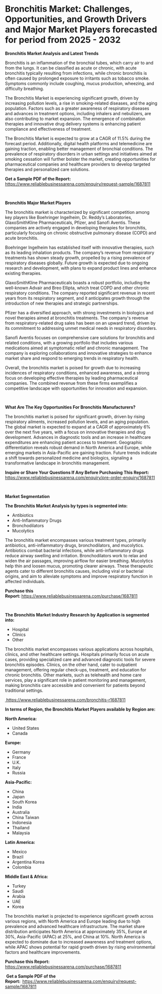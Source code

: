 <p><h1>Bronchitis Market: Challenges, Opportunities, and Growth Drivers and Major Market Players forecasted for period from 2025 - 2032</h1></p><p><strong>Bronchitis Market Analysis and Latest Trends</strong></p>
<p><p>Bronchitis is an inflammation of the bronchial tubes, which carry air to and from the lungs. It can be classified as acute or chronic, with acute bronchitis typically resulting from infections, while chronic bronchitis is often caused by prolonged exposure to irritants such as tobacco smoke. Symptoms commonly include coughing, mucus production, wheezing, and difficulty breathing.</p><p>The Bronchitis Market is experiencing significant growth, driven by increasing pollution levels, a rise in smoking-related diseases, and the aging population. Factors such as a greater awareness of respiratory diseases and advances in treatment options, including inhalers and nebulizers, are also contributing to market expansion. The emergence of combination therapies and innovative drug delivery systems is enhancing patient compliance and effectiveness of treatment.</p><p>The Bronchitis Market is expected to grow at a CAGR of 11.5% during the forecast period. Additionally, digital health platforms and telemedicine are gaining traction, enabling better management of bronchial conditions. The prevalence of respiratory disorders in urban settings and initiatives aimed at smoking cessation will further bolster the market, creating opportunities for pharmaceutical companies and healthcare providers to develop targeted therapies and personalized care solutions.</p></p>
<p><strong>Get a Sample PDF of the Report:&nbsp;</strong> <a href="https://www.reliablebusinessarena.com/enquiry/request-sample/1687811?utm_campaign=2639&utm_medium=2&utm_source=Github&utm_content=ia&utm_term=13042025&utm_id=bronchitis">https://www.reliablebusinessarena.com/enquiry/request-sample/1687811</a></p>
<p>&nbsp;</p>
<p><strong>Bronchitis Major Market Players</strong></p>
<p><p>The bronchitis market is characterized by significant competition among key players like Boehringer Ingelheim, Dr. Reddy’s Laboratories, GlaxoSmithKline Pharmaceuticals, Pfizer, and Sanofi Aventis. These companies are actively engaged in developing therapies for bronchitis, particularly focusing on chronic obstructive pulmonary disease (COPD) and acute bronchitis.</p><p>Boehringer Ingelheim has established itself with innovative therapies, such as its leading inhalation products. The company’s revenue from respiratory treatments has shown steady growth, propelled by a rising prevalence of respiratory diseases globally. Future growth is expected due to ongoing research and development, with plans to expand product lines and enhance existing therapies.</p><p>GlaxoSmithKline Pharmaceuticals boasts a robust portfolio, including the well-known Advair and Breo Ellipta, which treat COPD and other chronic respiratory conditions. The company reported significant revenue in recent years from its respiratory segment, and it anticipates growth through the introduction of new therapies and strategic partnerships.</p><p>Pfizer has a diversified approach, with strong investments in biologics and novel therapies aimed at bronchitis treatments. The company's revenue from respiratory-related drug sales has been on an upward trend, driven by its commitment to addressing unmet medical needs in respiratory disorders.</p><p>Sanofi Aventis focuses on comprehensive care solutions for bronchitis and related conditions, with a growing portfolio that includes various medications aimed at symptomatic relief and chronic management. The company is exploring collaborations and innovative strategies to enhance market share and respond to emerging trends in respiratory health.</p><p>Overall, the bronchitis market is poised for growth due to increasing incidences of respiratory conditions, enhanced awareness, and a strong focus on developing effective therapies by leading pharmaceutical companies. The combined revenue from these firms exemplifies a competitive landscape with opportunities for innovation and expansion.</p></p>
<p>&nbsp;</p>
<p><strong>What Are The Key Opportunities For Bronchitis Manufacturers?</strong></p>
<p><p>The bronchitis market is poised for significant growth, driven by rising respiratory ailments, increased pollution levels, and an aging population. The global market is expected to expand at a CAGR of approximately 6% over the next five years, with a focus on innovative therapies and drug development. Advances in diagnostic tools and an increase in healthcare expenditures are enhancing patient access to treatment. Geographic differentiation reveals robust demand in North America and Europe, while emerging markets in Asia-Pacific are gaining traction. Future trends indicate a shift towards personalized medicine and biologics, signaling a transformative landscape in bronchitis management.</p></p>
<p><strong>Inquire or Share Your Questions If Any Before Purchasing This Report:</strong> <a href="https://www.reliablebusinessarena.com/enquiry/pre-order-enquiry/1687811?utm_campaign=2639&utm_medium=2&utm_source=Github&utm_content=ia&utm_term=13042025&utm_id=bronchitis">https://www.reliablebusinessarena.com/enquiry/pre-order-enquiry/1687811</a></p>
<p>&nbsp;</p>
<p><strong>Market Segmentation</strong></p>
<p><strong>The Bronchitis Market Analysis by types is segmented into:</strong></p>
<p><ul><li>Antibiotics</li><li>Anti-Inflammatory Drugs</li><li>Bronchodilators</li><li>Mucolytics</li></ul></p>
<p><p>The bronchitis market encompasses various treatment types, primarily antibiotics, anti-inflammatory drugs, bronchodilators, and mucolytics. Antibiotics combat bacterial infections, while anti-inflammatory drugs reduce airway swelling and irritation. Bronchodilators work to relax and widen the air passages, improving airflow for easier breathing. Mucolytics help thin and loosen mucus, promoting clearer airways. These therapeutic agents cater to different bronchitis causes, including viral or bacterial origins, and aim to alleviate symptoms and improve respiratory function in affected individuals.</p></p>
<p><strong>Purchase this Report:&nbsp;</strong><a href="https://www.reliablebusinessarena.com/purchase/1687811?utm_campaign=2639&utm_medium=2&utm_source=Github&utm_content=ia&utm_term=13042025&utm_id=bronchitis">https://www.reliablebusinessarena.com/purchase/1687811</a></p>
<p>&nbsp;</p>
<p><strong>The Bronchitis Market Industry Research by Application is segmented into:</strong></p>
<p><ul><li>Hospital</li><li>Clinics</li><li>Other</li></ul></p>
<p><p>The bronchitis market encompasses various applications across hospitals, clinics, and other healthcare settings. Hospitals primarily focus on acute cases, providing specialized care and advanced diagnostic tools for severe bronchitis episodes. Clinics, on the other hand, cater to outpatient management, offering regular check-ups, treatment, and education for chronic bronchitis. Other markets, such as telehealth and home care services, play a significant role in patient monitoring and management, making bronchitis care accessible and convenient for patients beyond traditional settings.</p></p>
<p><a href="https://www.reliablebusinessarena.com/bronchitis-r1687811?utm_campaign=2639&utm_medium=2&utm_source=Github&utm_content=ia&utm_term=13042025&utm_id=bronchitis">&nbsp;https://www.reliablebusinessarena.com/bronchitis-r1687811</a></p>
<p><strong>In terms of Region, the Bronchitis Market Players available by Region are:</strong></p>
<p>
    <p> <strong> North America: </strong>
        <ul>
            <li>United States</li>
            <li>Canada</li>
        </ul>
        </p> 
    <p> <strong> Europe: </strong>
        <ul>
            <li>Germany</li>
            <li>France</li>
            <li>U.K.</li>
            <li>Italy</li>
            <li>Russia</li>
        </ul>
        </p> 
    <p> <strong> Asia-Pacific: </strong>
        <ul>
            <li>China</li>
            <li>Japan</li>
            <li>South Korea</li>
            <li>India</li>
            <li>Australia</li>
            <li>China Taiwan</li>
            <li>Indonesia</li>
            <li>Thailand</li>
            <li>Malaysia</li>
        </ul>
        </p> 
    <p> <strong> Latin America: </strong>
        <ul>
            <li>Mexico</li>
            <li>Brazil</li>
            <li>Argentina Korea</li>
            <li>Colombia</li>
        </ul>
        </p> 
    <p> <strong> Middle East & Africa: </strong>
        <ul>
            <li>Turkey</li>
            <li>Saudi</li>
            <li>Arabia</li>
            <li>UAE</li>
            <li>Korea</li>
        </ul>
    </p>
    </p>
<p><p>The bronchitis market is projected to experience significant growth across various regions, with North America and Europe leading due to high prevalence and advanced healthcare infrastructure. The market share distribution anticipates North America at approximately 35%, Europe at 30%, Asia-Pacific (APAC) at 25%, and China at 10%. North America is expected to dominate due to increased awareness and treatment options, while APAC shows potential for rapid growth driven by rising environmental factors and healthcare improvements.</p></p>
<p><strong>Purchase this Report: </strong><a href="https://www.reliablebusinessarena.com/purchase/1687811?utm_campaign=2639&utm_medium=2&utm_source=Github&utm_content=ia&utm_term=13042025&utm_id=bronchitis">https://www.reliablebusinessarena.com/purchase/1687811</a></p>
<p>&nbsp;<strong>Get a Sample PDF of the Report:&nbsp;&nbsp;</strong><a href="https://www.reliablebusinessarena.com/enquiry/request-sample/1687811?utm_campaign=2639&utm_medium=2&utm_source=Github&utm_content=ia&utm_term=13042025&utm_id=bronchitis">https://www.reliablebusinessarena.com/enquiry/request-sample/1687811</a></p>
<p><strong></strong></p>
<p><p></p><p></p><p></p></p>